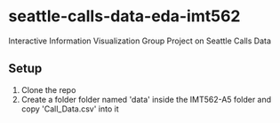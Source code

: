 # seattle-calls-data-eda-imt562
Interactive Information Visualization Group Project on Seattle Calls Data

## Setup
1. Clone the repo
2. Create a folder folder named 'data' inside the IMT562-A5 folder and copy 'Call_Data.csv' into it